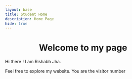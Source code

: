 ```yaml
---
layout: base
title: Student Home 
description: Home Page
hide: true
---
```

<script>
var n = localStorage.getItem('on_load_counter');

if (n === null) {
  n = 0;
}
n++;

localStorage.setItem("on_load_counter", n);

nums = n.toString().split('').map(Number);
document.getElementById('CounterVisitor').innerHTML = '';
for (var i of nums) {
  document.getElementById('CounterVisitor').innerHTML += '<span class="counter-item">' + i + '</span>';
}

</script>


<h1 align=center> Welcome to my page </h1>
 Hi there ! I am Rishabh Jha. <br/> 
 <p> Feel free to explore my website. You are the visitor number <div id="CounterVisitor"></div>  

